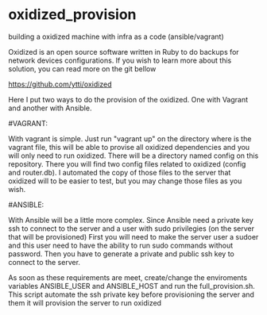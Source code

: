 # oxidized_provision
building a oxidized machine with infra as a code (ansible/vagrant)

Oxidized is an open source software written in Ruby to do backups for network devices configurations.
If you wish to learn more about this solution, you can read more on the git bellow

https://github.com/ytti/oxidized



Here I put two ways to do the provision of the oxidized. One with Vagrant and another with Ansible.

#VAGRANT:

With vagrant is simple. Just run "vagrant up" on the directory where is the vagrant file, this will be able to provise all oxidized dependencies and you will only need to run oxidized.
There will be a directory named config on this repository. There you will find two config files related to oxidized (config and router.db). I automated the copy of those files to the server that oxidized will to be easier to test, but you may change those files as you wish.

#ANSIBLE:

With Ansible will be a little more complex. Since Ansible need a private key ssh to connect to the server and a user with sudo privilegies (on the server that will be provisioned) First you will need to make the server user a sudoer and this user need to have the ability to run sudo commands without password. Then you have to generate a private and public ssh key to connect to the server.

As soon as these requirements are meet, create/change the enviroments variables ANSIBLE_USER and ANSIBLE_HOST and run the full_provision.sh. This script automate the ssh private key before provisioning the server and them it will provision the server to run oxidized


